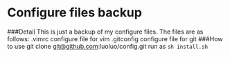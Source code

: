 Configure files backup
======
###Detail
This is just a backup of my configure files.
The files are as follows:
    .vimrc   configure file for vim
    .gitconfig configure file for git
###How to use
    git clone git@github.com:luoluo/config.git
    run as `sh install.sh`
